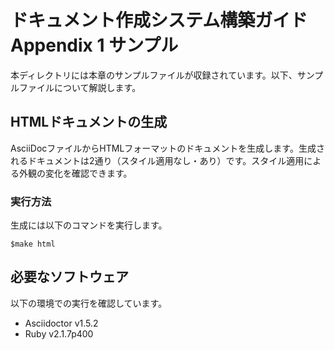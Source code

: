 # ドキュメント作成システム構築ガイド Appendix 1 サンプル

本ディレクトリには本章のサンプルファイルが収録されています。以下、サンプルファイルについて解説します。

## HTMLドキュメントの生成

AsciiDocファイルからHTMLフォーマットのドキュメントを生成します。生成されるドキュメントは2通り（スタイル適用なし・あり）です。スタイル適用による外観の変化を確認できます。

### 実行方法

生成には以下のコマンドを実行します。

```
$make html
````

## 必要なソフトウェア

以下の環境での実行を確認しています。

- Asciidoctor v1.5.2
- Ruby v2.1.7p400
